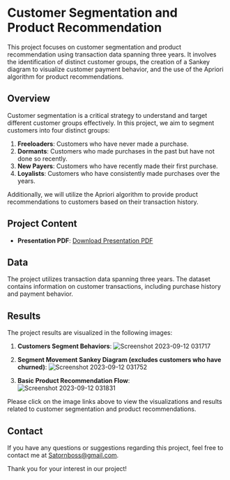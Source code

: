 # Customer Segmentation and Product Recommendation

This project focuses on customer segmentation and product recommendation using transaction data spanning three years. It involves the identification of distinct customer groups, the creation of a Sankey diagram to visualize customer payment behavior, and the use of the Apriori algorithm for product recommendations.

## Overview

Customer segmentation is a critical strategy to understand and target different customer groups effectively. In this project, we aim to segment customers into four distinct groups:

1. **Freeloaders**: Customers who have never made a purchase.
2. **Dormants**: Customers who made purchases in the past but have not done so recently.
3. **New Payers**: Customers who have recently made their first purchase.
4. **Loyalists**: Customers who have consistently made purchases over the years.

Additionally, we will utilize the Apriori algorithm to provide product recommendations to customers based on their transaction history.

## Project Content

- **Presentation PDF**: [Download Presentation PDF](https://github.com/bbossssss/MADT8101_Customer_Analytics/blob/96c0df8bcbdd6b9d9c4570820c246f4bb14bd5a5/Customer%20Segmentation%20and%20Product%20Recommendation/HDI%20-%20Customer%20Analytics%20-%20MWIB.pdf)

## Data

The project utilizes transaction data spanning three years. The dataset contains information on customer transactions, including purchase history and payment behavior.

## Results

The project results are visualized in the following images:

1. **Customers Segment Behaviors**:
   ![Screenshot 2023-09-12 031717](https://github.com/bbossssss/MADT8101_Customer_Analytics/assets/138359354/b9723ac9-5504-4e79-bae1-db157b08ad88)

2. **Segment Movement Sankey Diagram (excludes customers who have churned)**:
   ![Screenshot 2023-09-12 031752](https://github.com/bbossssss/MADT8101_Customer_Analytics/assets/138359354/f730fef7-875b-436e-898a-314b055cacf3)

3. **Basic Product Recommendation Flow**:
   ![Screenshot 2023-09-12 031831](https://github.com/bbossssss/MADT8101_Customer_Analytics/assets/138359354/00559742-09cf-4b34-a556-b4d05ce8e719)

Please click on the image links above to view the visualizations and results related to customer segmentation and product recommendations.



## Contact

If you have any questions or suggestions regarding this project, feel free to contact me at Satornboss@gmail.com.

Thank you for your interest in our project!

